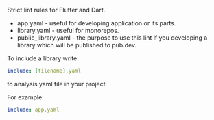 Strict lint rules for Flutter and Dart.

- app.yaml - useful for developing application or its parts.
- library.yaml - useful for monorepos.
- public_library.yaml - the purpose to use this lint if you developing a library which will be published to pub.dev.

To include a library write:

```yaml
include: [filename].yaml
```

to analysis.yaml file in your project.

For example:

```yaml
include: app.yaml
```
